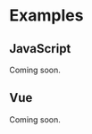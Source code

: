 # Examples

<div style="text-align: right;">
<LanguageSelect
   :callback="languageCallback"
/>
</div>

<div v-if="selectedLanguage === '0'">

## JavaScript

Coming soon.

</div>
<div v-if="selectedLanguage === '1'">

## Vue

Coming soon.

</div>

<script setup lang="ts">
import { ref } from 'vue'
import LanguageSelect from '../components/LanguageSelect.vue';

const selectedLanguage = ref('0');

const languageCallback = (newValue) => {
  selectedLanguage.value = newValue;
}
</script>
